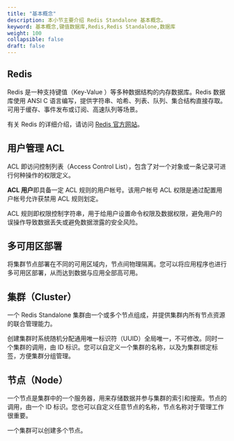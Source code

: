```yaml
---
title: "基本概念"
description: 本小节主要介绍 Redis Standalone 基本概念。 
keyword: 基本概念,键值数据库,Redis,Redis Standalone,数据库
weight: 100
collapsible: false
draft: false
---
```





## Redis

Redis 是一种支持键值（Key-Value ）等多种数据结构的内存数据库。Redis 数据库使用 ANSI C 语言编写，提供字符串、哈希、列表、队列、集合结构直接存取。可用于缓存、事件发布或订阅、高速队列等场景。

有关 Redis 的详细介绍，请访问 [Redis 官方网站](https://redis.io/)。

## 用户管理 ACL

ACL 即访问控制列表（Access Control List），包含了对一个对象或一条记录可进行何种操作的权限定义。

**ACL 用户**即具备一定 ACL 规则的用户帐号。该用户帐号 ACL 权限是通过配置用户帐号允许获禁用 ACL 规则划定。

ACL 规则即权限控制字符串，用于给用户设置命令权限及数据权限，避免用户的误操作导致数据丢失或避免数据泄露的安全风险。

## 多可用区部署

将集群节点部署在不同的可用区域内，节点间物理隔离。您可以将应用程序也进行 多可用区部署，从而达到数据与应用全部高可用。

## 集群（Cluster）

一个 Redis Standalone 集群由一个或多个节点组成，并提供集群内所有节点资源的联合管理能力。

创建集群时系统随机分配通用唯一标识符（UUID）全局唯一，不可修改。同时一个集群的调用，由 ID 标识。您可以自定义一个集群的名称，以及为集群绑定标签，方便集群分组管理。

## 节点（Node）

一个节点是集群中的一个服务器，用来存储数据并参与集群的索引和搜索。节点的调用，由一个 ID 标识。您也可以自定义任意节点的名称，节点名称对于管理工作很重要。

一个集群可以创建多个节点。
